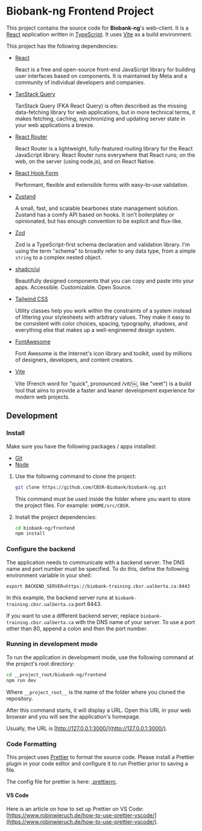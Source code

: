 # Biobank-ng Frontend Project

This project contains the source code for **Biobank-ng**'s web-client. It is a [React](https://reactjs.org/)
application written in [TypeScript](https://www.typescriptlang.org/). It uses [Vite](https://vitejs.dev/) as a
build environment.

This project has the following dependencies:

* [React](https://react.dev/reference/react)

    React is a free and open-source front-end JavaScript library for building user interfaces based on
    components. It is maintained by Meta and a community of individual developers and companies.

* [TanStack Query](https://tanstack.com/query/latest)

    TanStack Query (FKA React Query) is often described as the missing data-fetching library for web
    applications, but in more technical terms, it makes fetching, caching, synchronizing and updating server
    state in your web applications a breeze.

* [React Router](https://reactrouter.com/en/main)

    React Router is a lightweight, fully-featured routing library for the React JavaScript library. React
    Router runs everywhere that React runs; on the web, on the server (using node.js), and on React Native.

* [React Hook Form](https://react-hook-form.com/)

    Performant, flexible and extensible forms with easy-to-use validation.

* [Zustand](https://docs.pmnd.rs/zustand/getting-started/introduction)

    A small, fast, and scalable bearbones state management solution. Zustand has a comfy API based on hooks.
    It isn't boilerplatey or opinionated, but has enough convention to be explicit and flux-like.

* [Zod](https://zod.dev/)

    Zod is a TypeScript-first schema declaration and validation library. I'm using the term "schema" to
    broadly refer to any data type, from a simple `string` to a complex nested object.

* [shadcn/ui](https://ui.shadcn.com/)

    Beautifully designed components that you can copy and paste into your apps. Accessible. Customizable. Open
    Source.

* [Tailwind CSS](https://tailwindcss.com/)

    Utility classes help you work within the constraints of a system instead of littering your stylesheets
    with arbitrary values. They make it easy to be consistent with color choices, spacing, typography,
    shadows, and everything else that makes up a well-engineered design system.

* [FontAwesome](https://fontawesome.com/v5/docs/web/use-with/react)

    Font Awesome is the Internet's icon library and toolkit, used by millions of designers, developers, and
    content creators.

* [Vite](https://vitejs.dev/guide/)

    Vite (French word for "quick", pronounced /vit/￼, like "veet") is a build tool that aims to provide a
    faster and leaner development experience for modern web projects.

## Development

### Install

Make sure you have the following packages / apps installed:

* [Git](https://git-scm.com/book/en/v2/Getting-Started-Installing-Git)
* [Node](https://nodejs.org/en/download/package-manager/)

1. Use the following command to clone the project:

    ```sh
    git clone https://github.com/CBSR-Biobank/biobank-ng.git
    ```

    This command must be used inside the folder where you want to store the project files. For example: `$HOME/src/CBSR`.

2. Install the project dependencies:

    ```sh
    cd biobank-ng/frontend
    npm install
    ```

### Configure the backend

The application needs to communicate with a backend server. The DNS name and port number must be specified. To
do this, define the following environment variable in your shell:

```
export BACKEND_SERVER=https://biobank-training.cbsr.ualberta.ca:8443
```

In this example, the backend server runs at `biobank-training.cbsr.ualberta.ca` port 8443.

If you want to use a different backend server, replace `biobank-training.cbsr.ualberta.ca` with the DNS name
of your server. To use a port other than 80, append a colon and then the port number.

### Running in development mode

To run the application in development mode, use the following command at the project's root directory:

```sh
cd __project_root/biobank-ng/frontend
npm run dev
```

Where `__project_root__` is the name of the folder where you cloned the repository.

After this command starts, it will display a URL. Open this URL in your web browser and you will see the
application's homepage.

Usually, the URL is [http://127.0.0.1:3000/](http://127.0.0.1:3000/).

### Code Formatting

This project uses [Prettier](https://prettier.io/) to format the source code. Please install a Prettier plugin
in your code editor and configure it to run Prettier prior to saving a file.

The config file for prettier is here: [.prettierrc](https://github.com/CBSR-Biobank/biobank-ng/blob/main/frontend/.prettierrc).

#### VS Code

Here is an article on how to set up Prettier on VS Code:
[https://www.robinwieruch.de/how-to-use-prettier-vscode/](https://www.robinwieruch.de/how-to-use-prettier-vscode/).
